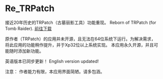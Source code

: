# Re_TRPatch
接近20年历史的TRPatch（古墓丽影工具）功能重现。 Reborn of TRPatch (for Tomb Raider).
[前往下载](https://github.com/NeoLaKa/Re_TRPatch/releases)

原作者（TRPatch）的应用并未开源，且无法在64位系统下运行。为解决需求，将此应用的功能稍作提升，并于Xp32位以上系统实现。
本应用永久开源，并且可能随时添加新功能。

英语版本已同步更新！
English version updated!

注意：
作者能力有限，本应用界面简陋。请多包涵。
